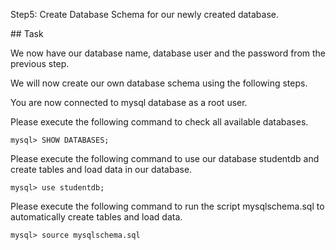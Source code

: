 Step5: Create Database Schema for our newly created database. 

## Task

We now have our database name, database user and the password from the previous step.

We will now create our own database schema using the following steps.

You are now connected to mysql database as a root user. 

Please execute the following command to check all available databases.

	mysql> SHOW DATABASES;

Please execute the following command to use our database studentdb and create tables and load data in our database.

	mysql> use studentdb;

Please execute the following command to run the script mysqlschema.sql to automatically create tables and load data.

	mysql> source mysqlschema.sql
